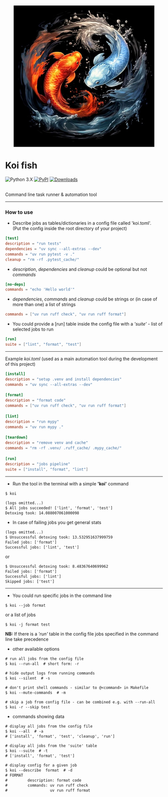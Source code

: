 <p align="center">
  <img src="https://github.com/kaliv0/koi_fish/blob/main/assets/koi-fish.jpg?raw=true" width="450" alt="Koi fish">
</p>

# Koi fish

![Python 3.X](https://img.shields.io/badge/python-^3.12-blue?style=flat-square&logo=Python&logoColor=white)
[![PyPI](https://img.shields.io/pypi/v/koi-fish.svg)](https://pypi.org/project/koi-fish/)
[![Downloads](https://static.pepy.tech/badge/koi-fish)](https://pepy.tech/projects/koi-fish)

<br>Command line task runner & automation tool

---------------------------
### How to use
- Describe jobs as tables/dictionaries in a config file called 'koi.toml'.
<br>(Put the config inside the root directory of your project)
```toml
[test]
description = "run tests"
dependencies = "uv sync --all-extras --dev"
commands = "uv run pytest -v ."
cleanup = "rm -rf .pytest_cache/"
```
- <i>description</i>, <i>dependencies</i>  and <i>cleanup</i> could be optional but not <i>commands</i>
```toml
[no-deps]
commands = "echo 'Hello world'"
```
- <i>dependencies</i>,  <i>commands</i>  and <i>cleanup</i> could be strings or (in case of more than one) a list of strings
```toml
commands = ["uv run ruff check", "uv run ruff format"]
```

- You could provide a [run] table inside the config file with a <i>'suite'</i> - list of selected jobs to run
```toml
[run]
suite = ["lint", "format", "test"]
```
---------------------------
Example <i>koi.toml</i> (used as a main automation tool during the development of this project)
```toml
[install]
description = "setup .venv and install dependencies"
commands = "uv sync --all-extras --dev"

[format]
description = "format code"
commands = ["uv run ruff check", "uv run ruff format"]

[lint]
description = "run mypy"
commands = "uv run mypy ."

[teardown]
description = "remove venv and cache"
commands = "rm -rf .venv/ .ruff_cache/ .mypy_cache/"

[run]
description = "jobs pipeline"
suite = ["install", "format", "lint"]
```
---------------------------
- Run the tool in the terminal with a simple <b>'koi'</b> command
```shell
$ koi
```
```shell
(logs omitted...)
$ All jobs succeeded! ['lint', 'format', 'test']
Detoxing took: 14.088007061000098
```
- In case of failing jobs you get general stats
```shell
(logs omitted...)
$ Unsuccessful detoxing took: 13.532951637999759
Failed jobs: ['format']
Successful jobs: ['lint', 'test']
```
or
```shell
$ Unsuccessful detoxing took: 8.48367640699962
Failed jobs: ['format']
Successful jobs: ['lint']
Skipped jobs: ['test']
```
---------------------------
- You could run specific jobs in the command line
```shell
$ koi --job format
```
or a list of jobs
```shell
$ koi -j format test
```
<b>NB:</b> If there is a <i>'run'</i> table in the config file jobs specified in the command line take precedence

- other available options
```shell
# run all jobs from the config file 
$ koi --run-all  # short form: -r
```
```shell
# hide output logs from running commands
$ koi --silent  # -s
```
```shell
# don't print shell commands - similar to @<command> in Makefile
$ koi --mute-commands  # -m
```
```shell
# skip a job from config file - can be combined e.g. with --run-all
$ koi -r --skip test
```
- commands showing data
```shell
# display all jobs from the config file
$ koi --all  # -a
# ['install', 'format', 'test', 'cleanup', 'run']

```
```shell
# display all jobs from the 'suite' table
$ koi --suite  # -t
# ['install', 'format', 'test']
```
```shell
# display config for a given job
$ koi --describe  format  # -d
# FORMAT
#         description: format code
#         commands: uv run ruff check
#                   uv run ruff format
```